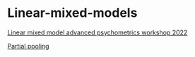 # Linear-mixed-models
[Linear mixed model advanced psychometrics workshop 2022](https://datarichard.github.io/Linear-mixed-models/)  

[Partial pooling](https://datarichard.github.io/Linear-mixed-models/partial-pooling.html)

